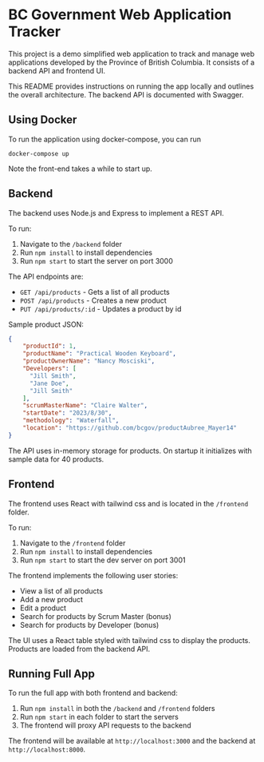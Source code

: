 # BC Government Web Application Tracker

This project is a demo simplified web application to track and manage web applications developed by the Province of British Columbia. It consists of a backend API and frontend UI.

This README provides instructions on running the app locally and outlines the overall architecture. The backend API is documented with Swagger.

## Using Docker

To run the application using docker-compose, you can run

```
docker-compose up
```

Note the front-end takes a while to start up.
## Backend

The backend uses Node.js and Express to implement a REST API.

To run:

1. Navigate to the `/backend` folder
2. Run `npm install` to install dependencies
3. Run `npm start` to start the server on port 3000

The API endpoints are:

- `GET /api/products` - Gets a list of all products
- `POST /api/products` - Creates a new product 
- `PUT /api/products/:id` - Updates a product by id

Sample product JSON:

```json
{
    "productId": 1,
    "productName": "Practical Wooden Keyboard",
    "productOwnerName": "Nancy Mosciski",
    "Developers": [
      "Jill Smith",
      "Jane Doe",
      "Jill Smith"
    ],
    "scrumMasterName": "Claire Walter",
    "startDate": "2023/8/30",
    "methodology": "Waterfall",
    "location": "https://github.com/bcgov/productAubree_Mayer14"
}
```

The API uses in-memory storage for products. On startup it initializes with sample data for 40 products.


## Frontend

The frontend uses React with tailwind css and is located in the `/frontend` folder.

To run:

1. Navigate to the `/frontend` folder
2. Run `npm install` to install dependencies
3. Run `npm start` to start the dev server on port 3001

The frontend implements the following user stories:

- View a list of all products
- Add a new product 
- Edit a product
- Search for products by Scrum Master (bonus)
- Search for products by Developer (bonus)

The UI uses a React table styled with tailwind css to display the products. Products are loaded from the backend API.

## Running Full App

To run the full app with both frontend and backend:

1. Run `npm install` in both the `/backend` and `/frontend` folders
2. Run `npm start` in each folder to start the servers
3. The frontend will proxy API requests to the backend

The frontend will be available at `http://localhost:3000` and the backend at `http://localhost:8000`.
